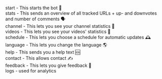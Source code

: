 start - This starts the bot 🚀  
stats - This sends an overview of all tracked URLs + up- and downvotes and number of comments 🗣  
channel - This lets you see your channel statistics 🎥  
videos - This lets you see your videos' statistics 📼  
schedule - This lets you choose a schedule for automatic updates 🕰  
language - This lets you change the language 🌎  
help - This sends you a help text 🆘  
contact - This allows contact ✍️  
feedback - This lets you give feedback 👺  
logs - used for analytics  
